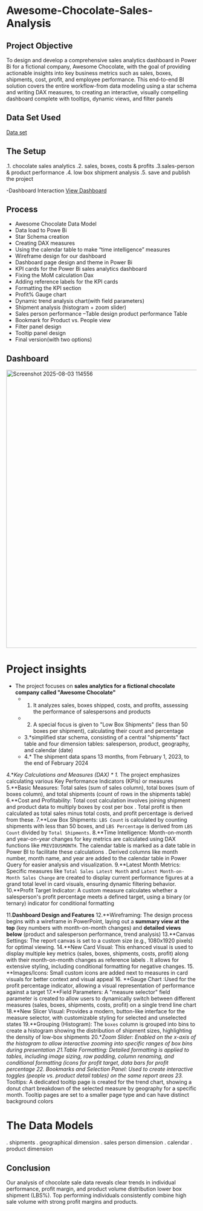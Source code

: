 # Awesome-Chocolate-Sales-Analysis

## Project Objective
To design and develop a comprehensive sales analytics dashboard in Power Bi for a fictional company, Awesome Chocolate, with the goal of providing actionable insights into key business metrics such as sales, boxes, shipments, cost, profit, and employee performance. This end-to-end BI solution covers the entire workflow-from data modeling using a star schema and writing DAX measures, to creating an interactive, visually compelling dashboard complete with tooltips, dynamic views, and filter panels

## Data Set Used
<a href="https://app.powerbi.com/links/iNNMN3jznq?ctid=eb322777-d3cb-4cf3-8785-b55cf5ec11ce&pbi_source=linkShare">Data set</a>

## The Setup
.1. chocolate sales analytics
.2. sales, boxes, costs & profits
.3.sales-person & product performance
.4. low box shipment analysis
.5. save and publish the project

-Dashboard Interaction <a href="Screenshot 2025-08-03 114556.png">View Dashboard</a>



## Process
-	Awesome Chocolate Data Model
-	Data load to Powe Bi
-	Star Schema creation  
-	Creating DAX measures
-	Using the calendar table to make “time intelligence” measures
-	Wireframe design for our dashboard
-	Dashboard page design and theme in Power Bi
-	KPI cards for the Power Bi sales analytics dashboard
-	Fixing the MoM calculation Dax
-	Adding reference labels for the KPI cards
-	Formatting the KPI section
-	Profit% Gauge chart
-	Dynamic trend analysis chart(with field parameters)
-	Shipment analysis (histogram + zoom slider)
-	Sales person performance –Table design product performance Table
-	Bookmark for Product vs. People view
-	Filter panel design 
-	Tooltip panel design
-	 Final version(with two options)

## Dashboard
<img width="1322" height="736" alt="Screenshot 2025-08-03 114556" src="https://github.com/user-attachments/assets/754f8dda-4563-4054-bced-7d68e1e6ad66" />


# Project insights
 
  * The project focuses on **sales analytics for a fictional chocolate company called "Awesome Chocolate"** 
    *  1. It analyzes sales, boxes shipped, costs, and profits, assessing the performance of salespersons and products
    *  2. A special focus is given to "Low Box Shipments" (less than 50 boxes per shipment), calculating their count and percentage
    *  3.*simplified star schema, consisting of a central "shipments" fact table and four dimension tables: salesperson, product, geography, and calendar (date) 
    *  4.* The shipment data spans 13 months, from February 1, 2023, to the end of February 2024

  4.**Key Calculations and Measures (DAX)
    *  1.* The project emphasizes calculating various Key Performance Indicators (KPIs) or measures
      5.**Basic Measures: Total sales (sum of sales column), total boxes (sum of boxes column), and total shipments (count of rows in the shipments table)
      6.**Cost and Profitability: Total cost calculation involves joining shipment and product data to multiply boxes by cost per box . Total profit is then calculated as total sales minus total costs, and profit percentage is derived from these.
      7.**Low Box Shipments: `LBS Count` is calculated by counting shipments with less than 50 boxes, and `LBS Percentage` is derived from `LBS Count` divided by `Total Shipments`.
      8.**Time Intelligence: Month-on-month and year-on-year changes for key metrics are calculated using DAX functions like `PREVIOUSMONTH`. The calendar table is marked as a date table in Power BI to facilitate these calculations . Derived columns like month number, month name, and year are added to the calendar table in Power Query for easier analysis and visualization.
      9.**Latest Month Metrics: Specific measures like `Total Sales Latest Month` and `Latest Month-on-Month Sales Change` are created to display current performance figures at a grand total level in card visuals, ensuring dynamic filtering behavior.
        10.**Profit Target Indicator: A custom measure calculates whether a salesperson's profit percentage meets a defined target, using a binary (or ternary) indicator for conditional formatting

 11.**Dashboard Design and Features**
    12.**Wireframing: The design process begins with a wireframe in PowerPoint, laying out a **summary view at the top** (key numbers with month-on-month changes) and **detailed views below** (product and salesperson performance, trend analysis)
      13.**Canvas Settings: The report canvas is set to a custom size (e.g., 1080x1920 pixels) for optimal viewing.
      14.**New Card Visual: This enhanced visual is used to display multiple key metrics (sales, boxes, shipments, costs, profit) along with their month-on-month changes as reference labels . It allows for extensive styling, including conditional formatting for negative changes.
       15. **Images/Icons: Small custom icons are added next to measures in card visuals for better context and visual appeal
   16. **Gauge Chart :Used for the profit percentage indicator, allowing a visual representation of performance against a target
        17.**Field Parameters: A "measure selector" field parameter is created to allow users to dynamically switch between different measures (sales, boxes, shipments, costs, profit) on a single trend line chart 
      18.**New Slicer Visual: Provides a modern, button-like interface for the measure selector, with customizable styling for selected and unselected states 
      19.**Grouping (Histogram): The `boxes` column is grouped into bins to create a histogram showing the distribution of shipment sizes, highlighting the density of low-box shipments
      20.**Zoom Slider: Enabled on the x-axis of the histogram to allow interactive zooming into specific ranges of box bins during presentation 
        21.**Table Formatting: Detailed formatting is applied to tables, including image sizing, row padding, column renaming, and conditional formatting (icons for profit target, data bars for profit percentage
      22.* Bookmarks and Selection Panel: Used to create interactive toggles (people vs. product detail tables) on the same report areas
       23.** Tooltips: A dedicated tooltip page is created for the trend chart, showing a donut chart breakdown of the selected measure by geography for a specific month. Tooltip pages are set to a smaller page type and can have distinct background colors

# The Data Models

. shipments
. geographical dimension
. sales person dimension
. calendar
. product dimension

## Conclusion

 Our analysis of chocolate sale data reveals clear trends in individual performance, profit margin, and product volume distribution lower box shipment (LBS%). Top performing individuals consistently combine high sale volume with strong profit margins and products.





